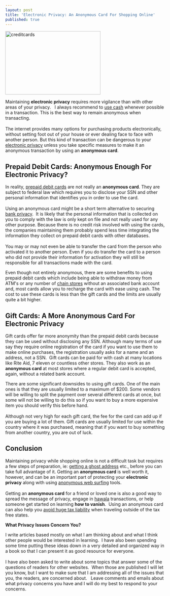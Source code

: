 ```yaml
---
layout: post
title: 'Electronic Privacy: An Anonymous Card For Shopping Online'
published: true
---
```

<p><img class="aligncenter size-medium wp-image-459" title="creditcards" src="{{ site.baseurl }}/images/creditcards-300x199.jpg" alt="creditcards" width="300" height="199" /></p>
<p>Maintaining <strong>electronic privacy</strong> requires more vigilance than with other areas of your privacy.   I always recommend to <a title="Use Cash" href="http://www.howtovanish.com/2009/10/the-sweet-sound-of-cash/" target="_blank">use cash</a> whenever possible in a transaction.  This is the best way to remain anonymous when transacting.  <br /><br />The internet provides many options for purchasing products electronically, without setting foot out of your house or ever dealing face to face with another person.  But this kind of transaction can be dangerous to your <a title="credit card privacy" href="http://www.creditcards.com/credit-card-news/credit-card-purchase-privacy-1282.php" target="_blank">electronic privacy</a> unless you take specific measures to make it an anonymous transaction by using an <strong>anonymous card</strong>.</p>
<h2>Prepaid Debit Cards: Anonymous Enough For Electronic Privacy?</h2>
<p>In reality, <a title="Prepaid Debit Cards" href="http://www.howtovanish.com/PrepaidDebitCards" target="_blank">prepaid debit cards</a> are not really an <strong>anonymous card</strong>.  They are subject to federal law which requires you to disclose your SSN and other personal information that identifies you in order to use the card. <br /><br /> Using an anonymous card might be a short term alternative to securing <a href="http://www.howtovanish.com/bankprivacyreport1">bank privacy</a>.  It is likely that the personal information that is collected on you to comply with the law is only kept on file and not really used for any other purpose.  Because there is no credit risk involved with using the cards, the companies maintaining them probably spend less time integrating the information they collect on prepaid debit cards with other databases.<br /><br /> You may or may not even be able to transfer the card from the person who activated it to another person. Even if you do transfer the card to a person who did not provide their information for activation they will still be responsible for all transactions made with the card.</p>
<p>Even though not entirely anonymous, there are some benefits to using prepaid debit cards which include being able to withdraw money from ATM's or any number of <a title="Prepaid Debit Card" href="https://www.walmartmoneycard.com/walmart/homepage.aspx" target="_blank">chain stores</a> without an associated bank account and, most cards allow you to recharge the card with ease using cash.  The cost to use these cards is less than the gift cards and the limits are usually quite a bit higher.</p>
<h2>Gift Cards: A More Anonymous Card For Electronic Privacy</h2>
<p>Gift cards offer far more anonymity than the prepaid debit cards because they can be used without disclosing any SSN.  Although many terms of use say they require online registration of the card if you want to use them to make online purchases, the registration usually asks for a name and an address, not a SSN.  Gift cards can be paid for with cash at many locations like Rite Aid, 7 eleven or countless other stores.  They also work as an <strong>anonymous card</strong> at most stores where a regular debit card is accepted, again, without a related bank account.</p>
<p>There are some significant downsides to using gift cards.  One of the main ones is that they are usually limited to a maximum of $200.  Some vendors will be willing to split the payment over several different cards at once, but some will not be willing to do this so if you want to buy a more expensive item you should verify this before hand. <br /><br /> Although not very high for each gift card, the fee for the card can add up if you are buying a lot of them. Gift cards are usually limited for use within the country where it was purchased, meaning that if you want to buy something from another country, you are out of luck.</p>
<h2>Conclusion</h2>
<p>Maintaining privacy while shopping online is not a difficult task but requires a few steps of preparation, ie: <a title="ghost address" href="http://www.runtogold.com/get-a-ghost-address/" target="_blank">getting a ghost address</a> etc., before you can take full advantage of it. Getting an <strong>anonymous card</strong> is well worth it, however, and can be an important part of protecting your <strong>electronic privacy</strong> along with using <a href="http://www.howtovanish.com/IdentityCloaker">anonymous web surfing</a> tools.  <br /><br />Getting an <strong>anonymous card</strong> for a friend or loved one is also a good way to spread the message of privacy, engage in <a title="hawala" href="http://www.howtovanish.com/modern-hawala" target="_blank">hawala</a> transactions, or help someone get started on learning <strong>how to vanish</strong>.  Using an anonymous card can also help you <a href="http://www.howtovanish.com/taxdomicile">avoid huge tax liability</a> when traveling outside of the tax free states.</p>
<p><strong>What Privacy Issues Concern You?</strong></p>
<p>I write articles based mostly on what I am thinking about and what I think other people would be interested in learning.  I have also been spending some time putting these ideas down in a very detailed and organized way in a book so that I can present it as good resource for everyone. <br /><br />I have also been asked to write about some topics that answer some of the questions of readers for other websites.  When those are published I will let you know, but I want to make sure that I am addressing all of the issues that you, the readers, are concerned about.   Leave comments and emails about what privacy concerns you have and I will do my best to respond to your concerns.</p>
